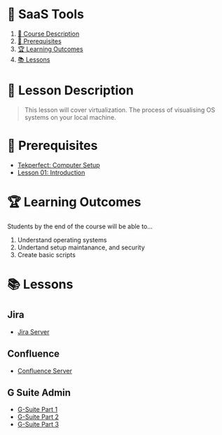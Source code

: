 # 🚨 SaaS Tools

1. [📝 Course Description](#📝-course-description)
2. [🎯 Prerequisites](#🎯-prerequisites)
3. [🏆 Learning Outcomes](#🏆-learning-outcomes)
4. [📚 Lessons](#📚-lessons)


# 📝 Lesson Description

> This lesson will cover virtualization. The process of visualising OS systems on your local machine. 

# 🎯 Prerequisites

* [Tekperfect: Computer Setup](/lessons/computer-setup.md)
* [Lesson 01: Introduction](/courses/01-Introduction/home.md)

# 🏆 Learning Outcomes

Students by the end of the course will be able to...

1. Understand operating systems
1. Undertand setup maintanance, and security
1. Create basic scripts

# 📚 Lessons

## Jira

- [Jira Server](/courses/15-SaaS_Tools/lessons/jira-admin.md)

## Confluence

- [Confluence Server](/courses/15-SaaS_Tools/lessons/confluence-admin.md)

## G Suite Admin

- [G-Suite Part 1 ](/courses/15-SaaS_Tools/lessons/g-suite-admin-part1.md)
- [G-Suite Part 2 ](/courses/15-SaaS_Tools/lessons/g-suite-admin-part2.md)
- [G-Suite Part 3 ](/courses/15-SaaS_Tools/lessons/g-suite-admin-part3.md)
